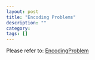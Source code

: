 ```yaml
---
layout: post
title: "Encoding Problems"
description: ""
category: 
tags: []
---
```


Please refer to: [EncodingProblem](https://github.com/ericlin1001/EncodingProblem)

